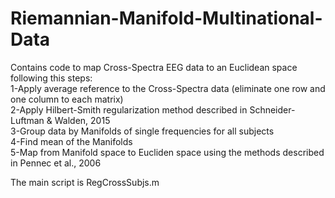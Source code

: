 # Riemannian-Manifold-Multinational-Data
Contains code to map Cross-Spectra EEG data to an Euclidean space following this steps:          
1-Apply average reference to the Cross-Spectra data (eliminate one row and one column to each matrix)          
2-Apply Hilbert-Smith regularization method described in Schneider-Luftman & Walden, 2015          
3-Group data by Manifolds of single frequencies for all subjects          
4-Find mean of the Manifolds          
5-Map from Manifold space to Eucliden space using the methods described in Pennec et al., 2006


The main script is RegCrossSubjs.m

